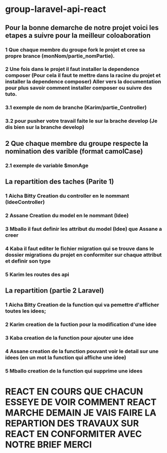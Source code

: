 # group-laravel-api-react
## Pour la bonne demarche de notre projet voici les etapes a suivre pour la meilleur coloaboration
### 1 Que chaque membre du groupe fork le projet et cree sa propre brance (monNom/partie_nomPartie).
### 2 Une fois dans le projet il faut installer la dependence composer (Pour cela il faut te mettre dans la racine du projet et installer la dependence composer) Aller vers la documentation pour plus savoir comment installer composer ou suivre des tuto.
### 3.1 exemple de nom de branche (Karim/partie_Controller)
### 3.2 pour pusher votre travail faite le sur la brache develop (Je dis bien sur la branche develop)
## 2 Que chaque membre du groupe respecte la nomination des varible (format camolCase)
### 2.1 exemple de variable $monAge
## La repartition des taches (Parite 1)
### 1 Aicha Bitty Creation du controller en le nommant (IdeeController)
### 2 Assane Creation du model en le nommant (Idee)
### 3 Mballo il faut definir les attribut du model (Idee) que Assane a creer
### 4 Kaba il faut editer le fichier migration qui se trouve dans le dossier migrations du projet en conformiter sur chaque attribut et definir son type
### 5 Karim les routes des api
## La repartition (partie 2 Laravel)
### 1 Aicha Bitty Creation de la function qui va pemettre d'afficher toutes les idees;
### 2 Karim creation de la fuction pour la modification d'une idee
### 3 Kaba creation de la function pour ajouter une idee
### 4 Assane creation de la function pouvant voir le detail sur une idees (en un mot la function qui affiche une idee)
### 5 Mballo creation de la function qui supprime une idees
# REACT EN COURS QUE CHACUN ESSEYE DE VOIR COMMENT REACT MARCHE DEMAIN JE VAIS FAIRE LA REPARTION DES TRAVAUX SUR REACT EN CONFORMITER AVEC NOTRE BRIEF MERCI
